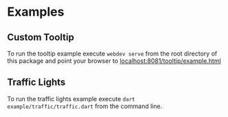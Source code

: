 # Examples

## Custom Tooltip

To run the tooltip example execute `webdev serve` from the root directory of 
this package and point your browser to [localhost:8081/tooltip/example.html](http://localhost:8081/tooltip/example.html)

## Traffic Lights

To run the traffic lights example execute `dart example/traffic/traffic.dart` 
from the command line.